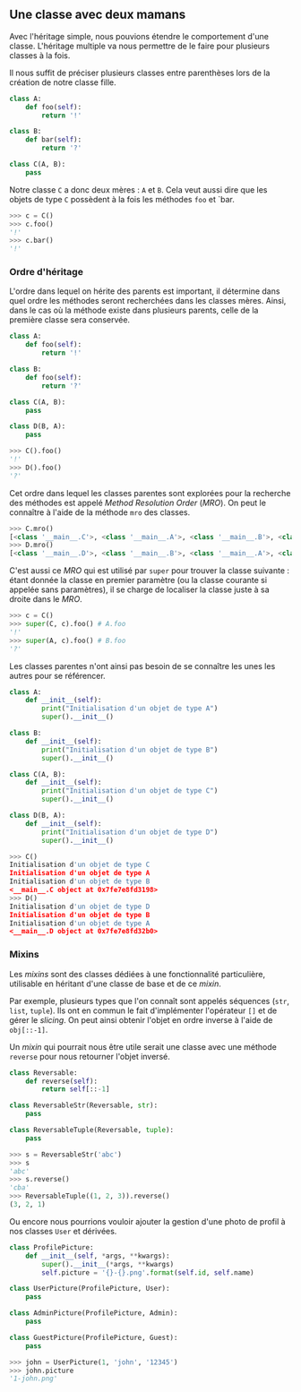 ## Une classe avec deux mamans

Avec l'héritage simple, nous pouvions étendre le comportement d'une classe.
L'héritage multiple va nous permettre de le faire pour plusieurs classes à la fois.

Il nous suffit de préciser plusieurs classes entre parenthèses lors de la création de notre classe fille.

```python
class A:
    def foo(self):
        return '!'

class B:
    def bar(self):
        return '?'

class C(A, B):
    pass
```

Notre classe `C` a donc deux mères : `A` et `B`. Cela veut aussi dire que les objets de type `C` possèdent à la fois les méthodes `foo` et `bar.

```python
>>> c = C()
>>> c.foo()
'!'
>>> c.bar()
'!'
```

### Ordre d'héritage

L'ordre dans lequel on hérite des parents est important, il détermine dans quel ordre les méthodes seront recherchées dans les classes mères.
Ainsi, dans le cas où la méthode existe dans plusieurs parents, celle de la première classe sera conservée.

```python
class A:
    def foo(self):
        return '!'

class B:
    def foo(self):
        return '?'

class C(A, B):
    pass

class D(B, A):
    pass
```

```python
>>> C().foo()
'!'
>>> D().foo()
'?'
```

Cet ordre dans lequel les classes parentes sont explorées pour la recherche des méthodes est appelé *Method Resolution Order* (*MRO*).
On peut le connaître à l'aide de la méthode `mro` des classes.

```python
>>> C.mro()
[<class '__main__.C'>, <class '__main__.A'>, <class '__main__.B'>, <class 'object'>]
>>> D.mro()
[<class '__main__.D'>, <class '__main__.B'>, <class '__main__.A'>, <class 'object'>]
```

C'est aussi ce *MRO* qui est utilisé par `super` pour trouver la classe suivante : étant donnée la classe en premier paramètre (ou la classe courante si appelée sans paramètres), il se charge de localiser la classe juste à sa droite dans le *MRO*.

```python
>>> c = C()
>>> super(C, c).foo() # A.foo
'!'
>>> super(A, c).foo() # B.foo
'?'
```

Les classes parentes n'ont ainsi pas besoin de se connaître les unes les autres pour se référencer.

```python
class A:
    def __init__(self):
        print("Initialisation d'un objet de type A")
        super().__init__()

class B:
    def __init__(self):
        print("Initialisation d'un objet de type B")
        super().__init__()

class C(A, B):
    def __init__(self):
        print("Initialisation d'un objet de type C")
        super().__init__()

class D(B, A):
    def __init__(self):
        print("Initialisation d'un objet de type D")
        super().__init__()
```

```python
>>> C()
Initialisation d'un objet de type C
Initialisation d'un objet de type A
Initialisation d'un objet de type B
<__main__.C object at 0x7fe7e8fd3198>
>>> D()
Initialisation d'un objet de type D
Initialisation d'un objet de type B
Initialisation d'un objet de type A
<__main__.D object at 0x7fe7e8fd32b0>
```

### Mixins

Les *mixins* sont des classes dédiées à une fonctionnalité particulière, utilisable en héritant d'une classe de base et de ce *mixin*.

Par exemple, plusieurs types que l'on connaît sont appelés séquences (`str`, `list`, `tuple`). Ils ont en commun le fait d'implémenter l'opérateur `[]` et de gérer le *slicing*.
On peut ainsi obtenir l'objet en ordre inverse à l'aide de `obj[::-1]`.

Un *mixin* qui pourrait nous être utile serait une classe avec une méthode `reverse` pour nous retourner l'objet inversé.

```python
class Reversable:
    def reverse(self):
        return self[::-1]

class ReversableStr(Reversable, str):
    pass

class ReversableTuple(Reversable, tuple):
    pass
```

```python
>>> s = ReversableStr('abc')
>>> s
'abc'
>>> s.reverse()
'cba'
>>> ReversableTuple((1, 2, 3)).reverse()
(3, 2, 1)
```

Ou encore nous pourrions vouloir ajouter la gestion d'une photo de profil à nos classes `User` et dérivées.

```python
class ProfilePicture:
    def __init__(self, *args, **kwargs):
        super().__init__(*args, **kwargs)
        self.picture = '{}-{}.png'.format(self.id, self.name)

class UserPicture(ProfilePicture, User):
    pass

class AdminPicture(ProfilePicture, Admin):
    pass

class GuestPicture(ProfilePicture, Guest):
    pass
```

```python
>>> john = UserPicture(1, 'john', '12345')
>>> john.picture
'1-john.png'
```
